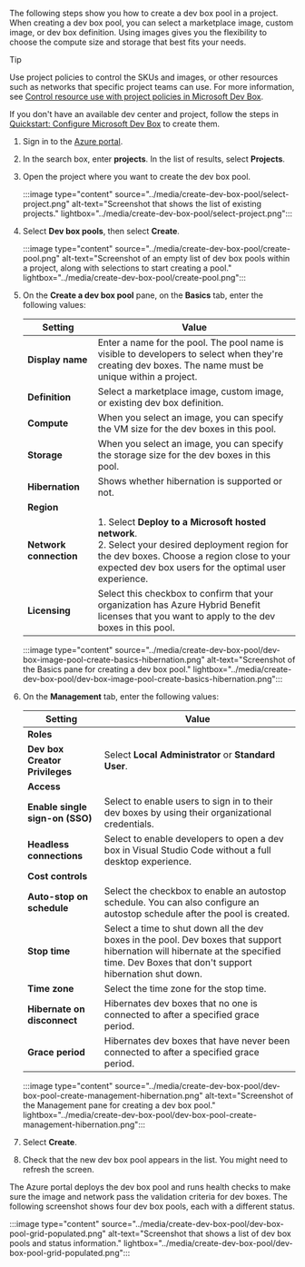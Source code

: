 


The following steps show you how to create a dev box pool in a project. When creating a dev box pool, you can select a marketplace image, custom image, or dev box definition. Using images gives you the flexibility to choose the compute size and storage that best fits your needs.

> [!TIP]
> Use project policies to control the SKUs and images, or other resources such as networks that specific project teams can use. For more information, see [Control resource use with project policies in Microsoft Dev Box](../how-to-configure-project-policy.md).

If you don't have an available dev center and project, follow the steps in [Quickstart: Configure Microsoft Dev Box](../quickstart-configure-dev-box-service.md) to create them.

1. Sign in to the [Azure portal](https://portal.azure.com).

1. In the search box, enter **projects**. In the list of results, select **Projects**.

1. Open the project where you want to create the dev box pool.
  
   :::image type="content" source="../media/create-dev-box-pool/select-project.png" alt-text="Screenshot that shows the list of existing projects." lightbox="../media/create-dev-box-pool/select-project.png":::

1. Select **Dev box pools**, then select **Create**.

   :::image type="content" source="../media/create-dev-box-pool/create-pool.png" alt-text="Screenshot of an empty list of dev box pools within a project, along with selections to start creating a pool." lightbox="../media/create-dev-box-pool/create-pool.png":::

1. On the **Create a dev box pool** pane, on the **Basics** tab, enter the following values:

   | Setting | Value |
   |---|---|
   | **Display name** | Enter a name for the pool. The pool name is visible to developers to select when they're creating dev boxes. The name must be unique within a project. |
   | **Definition** | Select a marketplace image, custom image, or existing dev box definition.  |
   | **Compute** | When you select an image, you can specify the VM size for the dev boxes in this pool. |
   | **Storage** | When you select an image, you can specify the storage size for the dev boxes in this pool. |
   | **Hibernation** | Shows whether hibernation is supported or not. |
   | **Region** |  |
   | **Network connection** | 1. Select **Deploy to a Microsoft hosted network**. </br>2. Select your desired deployment region for the dev boxes. Choose a region close to your expected dev box users for the optimal user experience. |
   | **Licensing** | Select this checkbox to confirm that your organization has Azure Hybrid Benefit licenses that you want to apply to the dev boxes in this pool. |

   :::image type="content" source="../media/create-dev-box-pool/dev-box-image-pool-create-basics-hibernation.png" alt-text="Screenshot of the Basics pane for creating a dev box pool." lightbox="../media/create-dev-box-pool/dev-box-image-pool-create-basics-hibernation.png":::

1. On the **Management** tab, enter the following values:

   | Setting | Value |
   |---|---|
   | **Roles** | |
   | **Dev box Creator Privileges** | Select **Local Administrator** or **Standard User**. |
   | **Access** | |
   | **Enable single sign-on (SSO)** | Select to enable users to sign in to their dev boxes by using their organizational credentials. |
   | **Headless connections** | Select to enable developers to open a dev box in Visual Studio Code without a full desktop experience. |
   | **Cost controls** | |
   | **Auto-stop on schedule** | Select the checkbox to enable an autostop schedule. You can also configure an autostop schedule after the pool is created. |
   | **Stop time** | Select a time to shut down all the dev boxes in the pool. Dev boxes that support hibernation will hibernate at the specified time. Dev Boxes that don't support hibernation shut down.  |
   | **Time zone** | Select the time zone for the stop time. |
   | **Hibernate on disconnect** | Hibernates dev boxes that no one is connected to after a specified grace period. |
   | **Grace period** | Hibernates dev boxes that have never been connected to after a specified grace period. |

   :::image type="content" source="../media/create-dev-box-pool/dev-box-pool-create-management-hibernation.png" alt-text="Screenshot of the Management pane for creating a dev box pool." lightbox="../media/create-dev-box-pool/dev-box-pool-create-management-hibernation.png":::

1. Select **Create**.

1. Check that the new dev box pool appears in the list. You might need to refresh the screen.

The Azure portal deploys the dev box pool and runs health checks to make sure the image and network pass the validation criteria for dev boxes. The following screenshot shows four dev box pools, each with a different status.

:::image type="content" source="../media/create-dev-box-pool/dev-box-pool-grid-populated.png" alt-text="Screenshot that shows a list of dev box pools and status information." lightbox="../media/create-dev-box-pool/dev-box-pool-grid-populated.png":::
